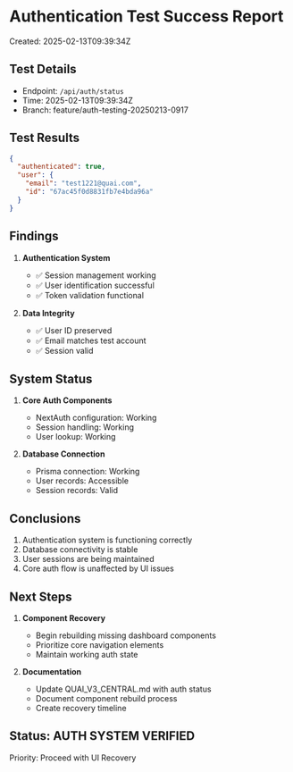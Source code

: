 # Authentication Test Success Report
Created: 2025-02-13T09:39:34Z

## Test Details
- Endpoint: `/api/auth/status`
- Time: 2025-02-13T09:39:34Z
- Branch: feature/auth-testing-20250213-0917

## Test Results
```json
{
  "authenticated": true,
  "user": {
    "email": "test1221@quai.com",
    "id": "67ac45f0d8831fb7e4bda96a"
  }
}
```

## Findings
1. **Authentication System**
   - ✅ Session management working
   - ✅ User identification successful
   - ✅ Token validation functional

2. **Data Integrity**
   - ✅ User ID preserved
   - ✅ Email matches test account
   - ✅ Session valid

## System Status
1. **Core Auth Components**
   - NextAuth configuration: Working
   - Session handling: Working
   - User lookup: Working

2. **Database Connection**
   - Prisma connection: Working
   - User records: Accessible
   - Session records: Valid

## Conclusions
1. Authentication system is functioning correctly
2. Database connectivity is stable
3. User sessions are being maintained
4. Core auth flow is unaffected by UI issues

## Next Steps
1. **Component Recovery**
   - Begin rebuilding missing dashboard components
   - Prioritize core navigation elements
   - Maintain working auth state

2. **Documentation**
   - Update QUAI_V3_CENTRAL.md with auth status
   - Document component rebuild process
   - Create recovery timeline

## Status: AUTH SYSTEM VERIFIED
Priority: Proceed with UI Recovery
